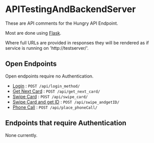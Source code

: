 # APITestingAndBackendServer

These are API comments for the Hungry API Endpoint.

Most are done using [Flask](https://github.com/pallets/flask).

Where full URLs are provided in responses they will be rendered as if service
is running on 'http://testserver/'.

## Open Endpoints

Open endpoints require no Authentication.

* [Login](Login.md) : `POST /api/login_method/`
* [Get Next Card](get_next_card.md) : `POST /api/get_next_card/`
* [Swipe Card](swipe_card.md) : `POST /api/swipe_card/`
* [Swipe Card and get ID](swipe_card_id.md) : `POST /api/swipe_andgetID/`
* [Phone Call](phone_call.md) : `POST /api/place_phoneCall/`

## Endpoints that require Authentication

None currently. 
